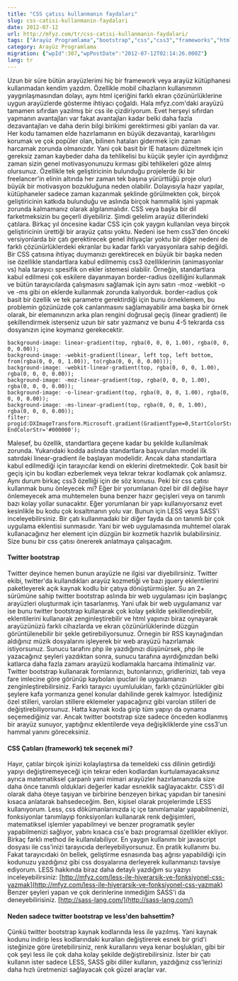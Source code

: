 ```yaml
---
title: "CSS çatısı kullanmanın faydaları"
slug: css-catisi-kullanmanin-faydalari
date: 2012-07-12
url: http://mfyz.com/tr/css-catisi-kullanmanin-faydalari/
tags: ["Arayüz Programlama","bootstrap","css","css3","frameworks","html5","less","twitter"]
category: Arayüz Programlama
migration: {"wpId":307,"wpPostDate":"2012-07-12T02:14:26.000Z"}
lang: tr
---
```


Uzun bir süre bütün arayüzlerimi hiç bir framework veya arayüz kütüphanesi kullanmadan kendim yazdım. Özellikle mobil cihazların kullanımının yaygınlaşmasından dolayı, aynı html içeriğini farklı ekran çözünürlüklerine uygun arayüzlerde gösterme ihtiyacı çoğaldı. Hala mfyz.com'daki arayüzü tamamen sıfırdan yazılmış bir css ile çizdiriyorum. Evet herşeyi sıfırdan yapmanın avantajları var fakat avantajları kadar belki daha fazla dezavantajları ve daha derin bilgi birikimi gerektirmesi gibi yanları da var. Her kodu tamamen elde hazırlamanın en büyük dezavantajı, kararlılıgını korumak ve çok popüler olan, bilinen hataları gidermek için zaman harcamak zorunda olmanızdır. Yani çok basit bir IE hatasını düzeltmek için gereksiz zaman kaybeder daha da tehlikelisi bu küçük şeyler için ayırdığınız zaman sizin genel motivasyonunuzu kırması gibi tehlikeleri göze almış olursunuz. Özellikle tek geliştiricinin bulunduğu projelerde (ki bir freelancer'in elinin altında her zaman tek başına yürürttüğü proje olur) büyük bir motivasyon bozukluğuna neden olabilir. Dolayısıyla hazır yapılar, kütüphaneler sadece zaman kazanmak şeklinde görülmekten çok, birçok geliştiricinin katkıda bulunduğu ve aslında birçok hammallık işini yapmak zorunda kalmamanız olarak algılanmalıdır. CSS veya başka bir dil farketmeksizin bu geçerli diyebiliriz. Şimdi gelelim arayüz dillerindeki çatılara. Birkaç yıl öncesine kadar CSS için çok yaygın kullanılan veya birçok geliştiricinin ürettiği bir arayüz çatısı yoktu. Nedeni ise hem css3'den önceki versiyonlarda bir çatı gerektirecek genel ihtiyaçlar yoktu bir diğer nedeni de farklı çözünürlüklerdeki ekranlar bu kadar farklı varyasyonlara sahip değildi. Bir CSS çatısına ihtiyaç duymanızı gerektirecek en büyük bir başka neden ise özellikle standartlara kabul edilmemiş css3 özelliklerinin (animasyonlar vs) hala tarayıcı spesifik on ekler istemesi olabilir. Örneğin, standartlara kabul edilmesi çok eskilere dayanmayan border-radius özelliğini kullanmak ve bütün tarayıcılarda çalışmasını sağlamak için aynı satırı -moz -webkit -o ve -ms gibi on eklerde kullanmak zorunda kalıyorduk. border-radius çok basit bir özellik ve tek parametre gerektirdiği için bunu örneklemem, bu problemin gözünüzde çok canlanmasını sağlamayabilir ama başka bir örnek olarak, bir elemanınızın arka plan rengini doğrusal geçiş (linear gradient) ile şekillendirmek isterseniz uzun bir satır yazmanız ve bunu 4-5 tekrarda css dosyanızın içine koymanız gerekecektir.
```
background-image: linear-gradient(top, rgba(0, 0, 0, 1.00), rgba(0, 0, 0, 0.00));
background-image: -webkit-gradient(linear, left top, left bottom, from(rgba(0, 0, 0, 1.00)), to(rgba(0, 0, 0, 0.00)));
background-image: -webkit-linear-gradient(top, rgba(0, 0, 0, 1.00), rgba(0, 0, 0, 0.00));
background-image: -moz-linear-gradient(top, rgba(0, 0, 0, 1.00), rgba(0, 0, 0, 0.00));
background-image: -o-linear-gradient(top, rgba(0, 0, 0, 1.00), rgba(0, 0, 0, 0.00));
background-image: -ms-linear-gradient(top, rgba(0, 0, 0, 1.00), rgba(0, 0, 0, 0.00));
filter: progid:DXImageTransform.Microsoft.gradient(GradientType=0,StartColorStr='#000000', EndColorStr='#000000');

```
Malesef, bu özellik, standartlara geçene kadar bu şekilde kullanılmak zorunda. Yukarıdaki kodda aslında standartlara başvurulan model ilk satırdaki linear-gradient ile başlayan modelidir. Ancak daha standartlara kabul edilmediği için tarayıcılar kendi on eklerini diretmektedir. Çok basit bir geçiş için bu kodları ezberlemek veya tekrar tekrar kodlamak çok anlamsız. Aynı durum birkaç css3 özelliği için de söz konusu. Peki bir css çatısı kullanmak bunu önleyecek mi? Eğer bir yorumlanan özel bir dil değilse hayır önlemeyecek ama muhtemelen buna benzer hazır geçişleri veya on tanımlı bazı kolay yollar sunacaktır. Eğer yorumlanan bir yapı kullanıyorsanız evet kesinlikle bu kodu çok kısaltmanın yolu var. Bunun için LESS veya SASS'i inceleyebilirsiniz. Bir çatı kullanmadaki bir diğer fayda da on tanımlı bir çok uygulama eklentisi sunmasıdır. Yani bir web uygulamasında muhtemel olarak kullanacağınız her element için düzgün bir kozmetik hazırlık bulabilirsiniz. Size bunu bir css çatısı önererek anlatmaya çalışacağım.

#### Twitter bootstrap

Twitter deyince hemen bunun arayüzle ne ilgisi var diyebilirsiniz. Twitter ekibi, twitter'da kullandıkları arayüz kozmetiği ve bazı jquery eklentilerini paketleyerek açık kaynak kodlu bir çatıya dönüştürmüşler. Su an 2+ sürümüne sahip twitter bootstrap aslında bir web uygulaması için başlangıç arayüzleri oluşturmak için tasarlanmış. Yani ufak bir web uygulamanız var ise bunu twitter bootstrap kullanarak çok kolay şekilde şekillendirebilir, eklentilerini kullanarak zenginleştirebilir ve html yapınızı biraz oynayarak arayüzünüzü farklı cihazlarda ve ekran çözünürlüklerinde düzgün görüntülenebilir bir şekle getirebiliyorsunuz. Örnegin bir RSS kaynağından aldığınız müzik dosyalarını işleyerek bir web arayüzü hazırlamak istiyorsunuz. Sunucu tarafını php ile yazdığınızı düşünürsek, php ile yazacağınız şeyleri yazdıktan sonra, sunucu tarafına ayırdığınızdan belki katlarca daha fazla zamanı arayüzü kodlamakla harcama ihtimaliniz var. Twitter bootstrap kullanarak formlarınızı, butonlarınızı, gridlerinizi, tab veya fare imlecine göre görünüp kaybolan ipuclari ile uygulamanızı zenginleştirebilirsiniz. Farklı tarayıcı uyumlulukları, farklı çözünürlükler gibi şeylere kafa yormanıza genel konular dahilinde gerek kalmıyor. İstediğiniz özel stilleri, varolan stillere eklemeler yapacağınız gibi varolan stilleri de değiştirebiliyorsunuz. Hatta kaynak koda girip tüm yapıyı da oynama seçemediğiniz var. Ancak twitter bootstrap size sadece önceden kodlanmış bir arayüz sunuyor, yaptığınız eklentilerde veya değişikliklerde yine css3'un hammal yanını göreceksiniz.

#### CSS Çatıları (framework) tek seçenek mi?

Hayır, çatılar birçok işinizi kolaylaştırsa da temeldeki css dilinin getirdiği yapıyı değiştiremeyeceği için tekrar eden kodlardan kurtulamayacaksınız ayrıca matematiksel çarpanlı yani mimari arayüzler hazırlamanızda size daha önce tanımlı olduklari değerler kadar esneklik sağlayacaktır. CSS'i dil olarak daha öteye taşıyan ve birbirine benzeyen birkaç yapıdan bir tanesini kısaca anlatarak bahsedeceğim. Ben, kişisel olarak projelerimde LESS kullanıyorum. Less, css dökümanlarınızda iç içe tanımlamalar yapabilmenizi, fonksiyonlar tanımlayıp fonksiyonları kullanarak renk değişimleri, matematiksel işlemler yapabilmeyi ve benzer programatik şeyler yapabilmenizi sağlıyor, yabnı kısaca css'e bazı programsal özellikler ekliyor. Birkaç farklı method ile kullanılabiliyor. En yaygın kullanımı bir javascript dosyası ile css'inizi tarayıcıda derleyebiliyorsunuz. En pratik kullanımı bu. Fakat tarayıcıdaki ön bellek, geliştirme esnasında baş ağrısı yapabildiği için kodunuzu yazdığınız gibi css dosyalarına derleyerek kullanmanızı tavsiye ediyorum. LESS hakkında biraz daha detaylı yazdığım su yazıyı inceleyebilirsiniz: [http://mfyz.com/less-ile-hiyerarsik-ve-fonksiyonel-css-yazmak](http://mfyz.com/less-ile-hiyerarsik-ve-fonksiyonel-css-yazmak) Benzer şeyleri yapan ve çok derinlerine inmediğim SASS'i da deneyebilirisiniz. [http://sass-lang.com/](http://sass-lang.com/)

#### Neden sadece twitter bootstrap ve less'den bahsettim?

Çünkü twitter bootstrap kaynak kodlarında less ile yazılmış. Yani kaynak kodunu indirip less kodlarındaki kuralları değiştirerek esnek bir grid'i isteğinize göre üretebilirsiniz, renk kurallarını veya kenar boşlukları, gibi bir çok şeyi less ile çok daha kolay şekilde değiştirebilirsiniz. İster bir çatı kullanın ister sadece LESS, SASS gibi diller kullanın, yazdığınız css'lerinizi daha hızlı üretmenizi sağlayacak çok güzel araçlar var.